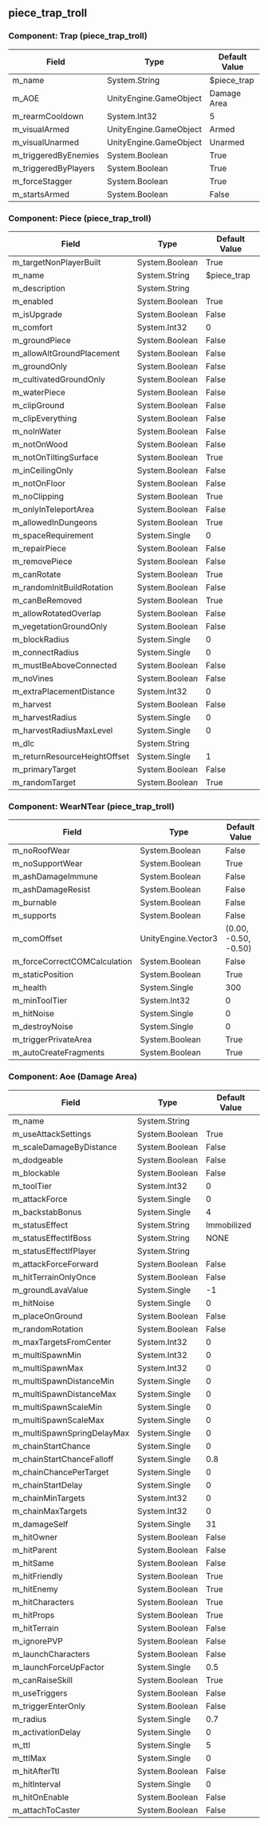 ## piece_trap_troll

### Component: Trap (piece_trap_troll)

|Field|Type|Default Value|
|-----|----|-------------|
|m_name|System.String|$piece_trap|
|m_AOE|UnityEngine.GameObject|Damage Area|
|m_rearmCooldown|System.Int32|5|
|m_visualArmed|UnityEngine.GameObject|Armed|
|m_visualUnarmed|UnityEngine.GameObject|Unarmed|
|m_triggeredByEnemies|System.Boolean|True|
|m_triggeredByPlayers|System.Boolean|True|
|m_forceStagger|System.Boolean|True|
|m_startsArmed|System.Boolean|False|

### Component: Piece (piece_trap_troll)

|Field|Type|Default Value|
|-----|----|-------------|
|m_targetNonPlayerBuilt|System.Boolean|True|
|m_name|System.String|$piece_trap|
|m_description|System.String||
|m_enabled|System.Boolean|True|
|m_isUpgrade|System.Boolean|False|
|m_comfort|System.Int32|0|
|m_groundPiece|System.Boolean|False|
|m_allowAltGroundPlacement|System.Boolean|False|
|m_groundOnly|System.Boolean|False|
|m_cultivatedGroundOnly|System.Boolean|False|
|m_waterPiece|System.Boolean|False|
|m_clipGround|System.Boolean|False|
|m_clipEverything|System.Boolean|False|
|m_noInWater|System.Boolean|False|
|m_notOnWood|System.Boolean|False|
|m_notOnTiltingSurface|System.Boolean|True|
|m_inCeilingOnly|System.Boolean|False|
|m_notOnFloor|System.Boolean|False|
|m_noClipping|System.Boolean|True|
|m_onlyInTeleportArea|System.Boolean|False|
|m_allowedInDungeons|System.Boolean|True|
|m_spaceRequirement|System.Single|0|
|m_repairPiece|System.Boolean|False|
|m_removePiece|System.Boolean|False|
|m_canRotate|System.Boolean|True|
|m_randomInitBuildRotation|System.Boolean|False|
|m_canBeRemoved|System.Boolean|True|
|m_allowRotatedOverlap|System.Boolean|False|
|m_vegetationGroundOnly|System.Boolean|False|
|m_blockRadius|System.Single|0|
|m_connectRadius|System.Single|0|
|m_mustBeAboveConnected|System.Boolean|False|
|m_noVines|System.Boolean|False|
|m_extraPlacementDistance|System.Int32|0|
|m_harvest|System.Boolean|False|
|m_harvestRadius|System.Single|0|
|m_harvestRadiusMaxLevel|System.Single|0|
|m_dlc|System.String||
|m_returnResourceHeightOffset|System.Single|1|
|m_primaryTarget|System.Boolean|False|
|m_randomTarget|System.Boolean|True|

### Component: WearNTear (piece_trap_troll)

|Field|Type|Default Value|
|-----|----|-------------|
|m_noRoofWear|System.Boolean|False|
|m_noSupportWear|System.Boolean|True|
|m_ashDamageImmune|System.Boolean|False|
|m_ashDamageResist|System.Boolean|False|
|m_burnable|System.Boolean|False|
|m_supports|System.Boolean|False|
|m_comOffset|UnityEngine.Vector3|(0.00, -0.50, -0.50)|
|m_forceCorrectCOMCalculation|System.Boolean|False|
|m_staticPosition|System.Boolean|True|
|m_health|System.Single|300|
|m_minToolTier|System.Int32|0|
|m_hitNoise|System.Single|0|
|m_destroyNoise|System.Single|0|
|m_triggerPrivateArea|System.Boolean|True|
|m_autoCreateFragments|System.Boolean|True|

### Component: Aoe (Damage Area)

|Field|Type|Default Value|
|-----|----|-------------|
|m_name|System.String||
|m_useAttackSettings|System.Boolean|True|
|m_scaleDamageByDistance|System.Boolean|False|
|m_dodgeable|System.Boolean|False|
|m_blockable|System.Boolean|False|
|m_toolTier|System.Int32|0|
|m_attackForce|System.Single|0|
|m_backstabBonus|System.Single|4|
|m_statusEffect|System.String|Immobilized|
|m_statusEffectIfBoss|System.String|NONE|
|m_statusEffectIfPlayer|System.String||
|m_attackForceForward|System.Boolean|False|
|m_hitTerrainOnlyOnce|System.Boolean|False|
|m_groundLavaValue|System.Single|-1|
|m_hitNoise|System.Single|0|
|m_placeOnGround|System.Boolean|False|
|m_randomRotation|System.Boolean|False|
|m_maxTargetsFromCenter|System.Int32|0|
|m_multiSpawnMin|System.Int32|0|
|m_multiSpawnMax|System.Int32|0|
|m_multiSpawnDistanceMin|System.Single|0|
|m_multiSpawnDistanceMax|System.Single|0|
|m_multiSpawnScaleMin|System.Single|0|
|m_multiSpawnScaleMax|System.Single|0|
|m_multiSpawnSpringDelayMax|System.Single|0|
|m_chainStartChance|System.Single|0|
|m_chainStartChanceFalloff|System.Single|0.8|
|m_chainChancePerTarget|System.Single|0|
|m_chainStartDelay|System.Single|0|
|m_chainMinTargets|System.Int32|0|
|m_chainMaxTargets|System.Int32|0|
|m_damageSelf|System.Single|31|
|m_hitOwner|System.Boolean|False|
|m_hitParent|System.Boolean|False|
|m_hitSame|System.Boolean|False|
|m_hitFriendly|System.Boolean|True|
|m_hitEnemy|System.Boolean|True|
|m_hitCharacters|System.Boolean|True|
|m_hitProps|System.Boolean|True|
|m_hitTerrain|System.Boolean|False|
|m_ignorePVP|System.Boolean|False|
|m_launchCharacters|System.Boolean|False|
|m_launchForceUpFactor|System.Single|0.5|
|m_canRaiseSkill|System.Boolean|True|
|m_useTriggers|System.Boolean|False|
|m_triggerEnterOnly|System.Boolean|False|
|m_radius|System.Single|0.7|
|m_activationDelay|System.Single|0|
|m_ttl|System.Single|5|
|m_ttlMax|System.Single|0|
|m_hitAfterTtl|System.Boolean|False|
|m_hitInterval|System.Single|0|
|m_hitOnEnable|System.Boolean|False|
|m_attachToCaster|System.Boolean|False|

